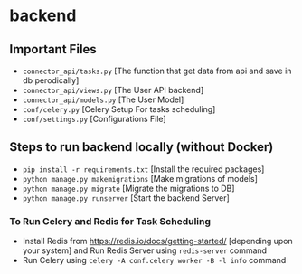 # backend

## Important Files

-   `connector_api/tasks.py` [The function that get data from api and save in db perodically]
-   `connector_api/views.py` [The User API backend]
-   `connector_api/models.py` [The User Model]
-   `conf/celery.py` [Celery Setup For tasks scheduling]
-   `conf/settings.py` [Configurations File]

## Steps to run backend locally (without Docker)

-   `pip install -r requirements.txt` [Install the required packages]
-   `python manage.py makemigrations` [Make migrations of models]
-   `python manage.py migrate` [Migrate the migrations to DB]
-   `python manage.py runserver` [Start the backend Server]

### To Run Celery and Redis for Task Scheduling
-   Install Redis from https://redis.io/docs/getting-started/ [depending upon your system] and Run Redis Server using `redis-server` command
-   Run Celery using `celery -A conf.celery worker -B -l info` command